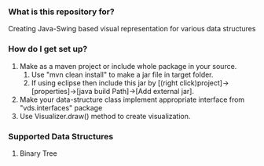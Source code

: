 ### What is this repository for? ###

Creating Java-Swing based visual representation for various data structures

### How do I get set up? ###

1. Make as a maven project or include whole package in your source.
    1. Use "mvn clean install" to make a jar file in target folder.
    1. If using eclipse then include this jar by [(right click)project]->[properties]->[java build Path]->[Add external jar].
1. Make your data-structure class implement appropriate interface from "vds.interfaces" package
1. Use Visualizer.draw() method to create visualization.


### Supported Data Structures ###

1. Binary Tree